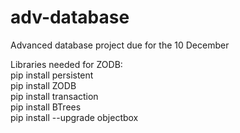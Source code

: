 # adv-database
Advanced database project due for the 10 December<br>

Libraries needed for ZODB:<br>
pip install persistent<br>
pip install ZODB<br>
pip install transaction<br>
pip install BTrees<br>
pip install --upgrade objectbox
